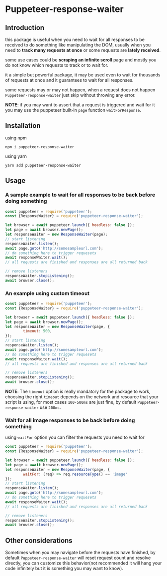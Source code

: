 # Puppeteer-response-waiter

## Introduction

this package is useful when you need to wait for all responses to be received to do something like manipulating the DOM, usually when you need to **track many requests at once** or some requests are **lately received**.

some use cases could be **scraping an infinite scroll** page and mostly you do not know which requests to track or to wait for.

it a simple but powerful package, it may be used even to wait for thousands of requests at once and it guarantees to wait for all responses.

some requests may or may not happen, when a request does not happen `Puppeteer-response-waiter` just skip without throwing any error.

**NOTE**: if you may want to assert that a request is triggered and wait for it you may use the puppeteer built-in `page` function `waitForResponse`.

## Installation

using npm

    npm i puppeteer-response-waiter

using yarn

    yarn add puppeteer-response-waiter

## Usage

### A sample example to wait for all responses to be back before doing something

```js
const puppeteer = require('puppeteer');
const {ResponseWaiter} = require('puppeteer-response-waiter');

let browser = await puppeteer.launch({ headless: false });
let page = await browser.newPage();
let responseWaiter = new ResponseWaiter(page);
// start listening
responseWaiter.listen();
await page.goto('http://somesampleurl.com');
// do something here to trigger requesets
await responseWaiter.wait();
// all requests are finished and responses are all returned back

// remove listeners
responseWaiter.stopListening();
await browser.close();

```

### An example using custom timeout

```js
const puppeteer = require('puppeteer');
const {ResponseWaiter} = require('puppeteer-response-waiter');

let browser = await puppeteer.launch({ headless: false });
let page = await browser.newPage();
let responseWaiter = new ResponseWaiter(page, {
        timeout: 500,
});
// start listening
responseWaiter.listen();
await page.goto('http://somesampleurl.com');
// do something here to trigger requesets
await responseWaiter.wait();
// all requests are finished and responses are all returned back

// remove listeners
responseWaiter.stopListening();
await browser.close();

```

**NOTE**: The `timeout` option is really mandatory for the package to work, choosing the right `timeout` depends on the network and resource that your script is using, for most cases `100-500ms` are just fine, by default `Puppeteer-response-waiter` use `200ms`.

### Wait for all image responses to be back before doing something

using `waitFor` option you can filter the requests you need to wait for

```js
const puppeteer = require('puppeteer');
const {ResponseWaiter} = require('puppeteer-response-waiter');

let browser = await puppeteer.launch({ headless: false });
let page = await browser.newPage();
let responseWaiter = new ResponseWaiter(page, {
        waitFor: (req) => req.resourceType() == 'image'
});
// start listening
responseWaiter.listen();
await page.goto('http://somesampleurl.com');
// do something here to trigger requesets
await responseWaiter.wait();
// all requests are finished and responses are all returned back

// remove listeners
responseWaiter.stopListening();
await browser.close();

```

## Other considerations

Sometimes when you may navigate before the requests have finished, by default `Puppeteer-response-waiter` will reset request count and resolve directly, you can customize this behavior(not recommended it will hang your code infinitely but it is something you may want to know).